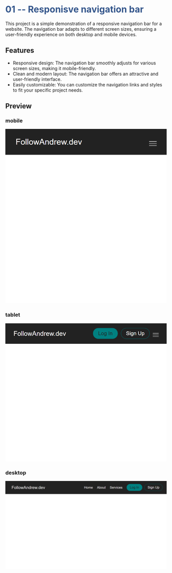 # <span style="color:#34568b;">01 -- Responisve navigation bar</span>

This project is a simple demonstration of a responsive navigation bar for a website. The navigation bar adapts to different screen sizes, ensuring a user-friendly experience on both desktop and mobile devices.

## Features

- Responsive design: The navigation bar smoothly adjusts for various screen sizes, making it mobile-friendly.
- Clean and modern layout: The navigation bar offers an attractive and user-friendly interface.
- Easily customizable: You can customize the navigation links and styles to fit your specific project needs.

## Preview

### mobile

![Alt Text](./assets/mobile.png)

### tablet

![Alt Text](./assets/Tablet.png)

### desktop

![Alt Text](./assets/desktop.png)
